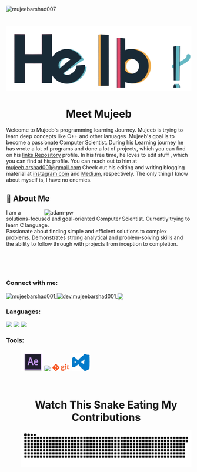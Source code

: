 <p align="left"> <img src="https://komarev.com/ghpvc/?username=mujeebarshad007&label=Profile%20views&color=0e75b6&style=flat" alt="mujeebarshad007" /> </p>

<h1 align="center"> <img src="https://github.com/dheerajkotwani/dheerajkotwani/blob/master/hello.gif" alt="hello-gif">

<h1 align="center">Meet Mujeeb</h1>

Welcome to Mujeeb's programming learning Journey. Mujeeb is trying to learn deep concepts like C++ and other lanuages .Mujeeb's goal is to become a passionate Computer Scientist. During his Learning journey he has wrote a lot of programs and done a lot of projects, which you can find on his [links Repository](https://github.com/mujeebarshad007?tab=repositories) profile. In his free time, he loves to edit stuff , which you can find at his profile. You can reach out to him at mujeeb.arshad001@gmail.com Check out his editing and writing blogging material at [instagram.com](https://www.instagram.com/niko__mp4/) and [Medium](https://medium.com/@mujeeb.arshad001), respectively.
The only thing I know about myself is, I have no enemies.




## 🧐 About Me
 <img align="right" width="400px"  src="https://user-images.githubusercontent.com/74038190/235224431-e8c8c12e-6826-47f1-89fb-2ddad83b3abf.gif" alt="adam-pw" />

I am a solutions-focused and goal-oriented Computer Scientist. Currently trying to learn C language. <br>Passionate about finding simple
and efficient solutions to complex problems. Demonstrates strong analytical and problem-solving skills and the
ability to follow through with projects from inception to completion.

<br>
<br>
<br>



<h3 align="left">Connect with me:</h3>
<p align="left">
<!-- Medium Logo -->
<a href="https://medium.com/@mujeebarshad001" target="_blank">
  <img align="center" src="https://raw.githubusercontent.com/rahuldkjain/github-profile-readme-generator/master/src/images/icons/Social/medium.svg" alt="mujeebarshad001" height="30" width="40" />
</a>
<!-- Dev.to Logo -->
<a href="https://dev.to/dev.mujeebarshad001" target="_blank">
  <img align="center" src="https://raw.githubusercontent.com/rahuldkjain/github-profile-readme-generator/master/src/images/icons/Social/devto.svg" alt="dev.mujeebarshad001" height="30" width="40" />
</a>
<a href="https://linkedin.com/in/mujeebarshad001" target="blank"><img align="center" src="https://user-images.githubusercontent.com/74038190/235294012-0a55e343-37ad-4b0f-924f-c8431d9d2483.gif" width="60" /></a>
</p>















<h3 align="left">Languages:</h3>
<p align="left"> 
<img src="https://github.com/Anmol-Baranwal/Cool-GIFs-For-GitHub/assets/74038190/e0d299f2-767c-4c21-bd49-90f2a19f1a78" width="100">
                   <img src="https://github.com/Anmol-Baranwal/Cool-GIFs-For-GitHub/assets/74038190/29fd6286-4e7b-4d6c-818f-c4765d5e39a9" width="70">
<img src="https://github.com/Anmol-Baranwal/Cool-GIFs-For-GitHub/assets/74038190/67f477ed-6624-42da-99f0-1a7b1a16eecb" width="70">


</a>
    </p>
     <h3 align="left">  Tools:</h3>
<div style="display: inline-block; margin-left: 40px;">
    <img src="https://github.com/mujeebarshad007/Learn_With_Me/blob/main/gifs/after-effects.gif" alt="hello-gif" width="60">
    <img src="https://github.com/Anmol-Baranwal/Cool-GIFs-For-GitHub/assets/74038190/3fb2cdf6-8920-462e-87a4-95af376418aa" width="50">
        <img src="https://github.com/mujeebarshad007/Learn_With_Me/blob/main/gifs/github%20one.gif" width="50">
                <img src="https://github.com/mujeebarshad007/Learn_With_Me/blob/main/gifs/vscode.gif" width="50">




<p align="center">
<img src="https://github-readme-stats.vercel.app/api?username=mujeebarshad007&amp;theme=tokyonight&amp;hide_border=false&amp;include_all_commits=false&amp;count_private=false" alt="">
<img src="https://github-readme-streak-stats.herokuapp.com/?user=mujeebarshad007&amp;theme=tokyonight&amp;hide_border=false" alt="">
<img src="https://github-readme-stats.vercel.app/api/top-langs/?username=mujeebarshad007&amp;theme=tokyonight&amp;hide_border=false&amp;include_all_commits=false&amp;count_private=false&amp;layout=compact" alt="">







</p>
<h1 align="center">Watch This Snake Eating My Contributions</h1>


![snake gif](https://github.com/mujeebarshad007/mujeebarshad007/blob/output/github-snake-dark.svg)








  

